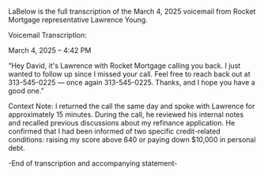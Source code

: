 LaBelow is the full transcription of the March 4, 2025 voicemail from Rocket Mortgage representative Lawrence Young.

Voicemail Transcription:

March 4, 2025 – 4:42 PM

“Hey David, it's Lawrence with Rocket Mortgage calling you back. I just wanted to follow up since I missed your call. Feel free to reach back out at 313-545-0225 — once again 313-545-0225. Thanks, and I hope you have a good one.”

Context Note:
I returned the call the same day and spoke with Lawrence for approximately 15 minutes. During the call, he reviewed his internal notes and recalled previous discussions about my refinance application. He confirmed that I had been informed of two specific credit-related conditions: raising my score above 640 or paying down $10,000 in personal debt.

-End of transcription and accompanying statement-

